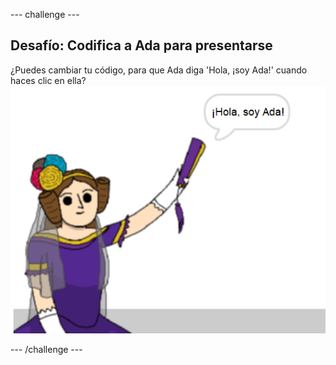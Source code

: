 \--- challenge \---

## Desafío: Codifica a Ada para presentarse

¿Puedes cambiar tu código, para que Ada diga 'Hola, ¡soy Ada!' cuando haces clic en ella? ![imagen de ada diciendo ¡Hola, soy Ada!](images/poetry-ada-intro.png)

\--- /challenge \---